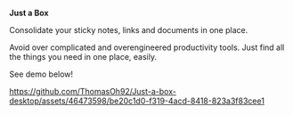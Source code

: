 **Just a Box** 

Consolidate your sticky notes, links and documents in one place.

Avoid over complicated and overengineered productivity tools. Just find all the things you need in one place, easily. 

See demo below!


https://github.com/ThomasOh92/Just-a-box-desktop/assets/46473598/be20c1d0-f319-4acd-8418-823a3f83cee1

